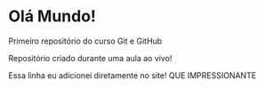 # Olá Mundo!
 Primeiro repositório do curso Git e GitHub

Repositório criado durante uma aula ao vivo!

Essa linha eu adicionei diretamente no site! QUE IMPRESSIONANTE
